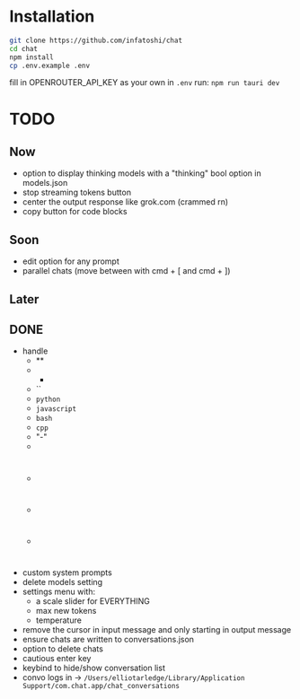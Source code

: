 # Installation
```bash
git clone https://github.com/infatoshi/chat
cd chat
npm install
cp .env.example .env
```
fill in OPENROUTER_API_KEY as your own in `.env`
run: 
`npm run tauri dev`

# TODO

## Now
- option to display thinking models with a "thinking" bool option in models.json
- stop streaming tokens button
- center the output response like grok.com (crammed rn)
- copy button for code blocks

## Soon
- edit option for any prompt
- parallel chats (move between with cmd + [ and cmd + ])

## Later



## DONE
- handle 
    - **
    - *
    - ``
    - ```python```
    - ```javascript```
    - ```bash```
    - ```cpp```
    - "-"
    - <br>
    - #
    - ##
    - ###
- custom system prompts
- delete models setting
- settings menu with:
    - a scale slider for EVERYTHING
    - max new tokens
    - temperature
- remove the cursor in input message and only starting in output message
- ensure chats are written to conversations.json
- option to delete chats
- cautious enter key
- keybind to hide/show conversation list
- convo logs in -> `/Users/elliotarledge/Library/Application Support/com.chat.app/chat_conversations`
